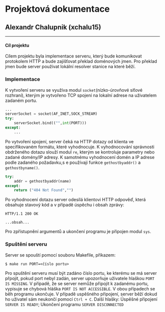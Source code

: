 
# Projektová dokumentace 
## Alexandr Chalupnik (xchalu15)

---

#### Cíl projektu

Cílem projektu byla implementace serveru, který bude komunikovat protokolem HTTP a bude zajišťovat překlad doménových jmen. Pro překlad jmen bude server používat lokální resolver stanice na které běží.

### Implementace

K vytvoření serveru se využíva modul `socket`(nízko-úrovňové síťové rozhraní), kterým je vytvořeno TCP spojení na lokalní adrese na uživatelem zadaném portu.

```python
...
serverSocket = socket(AF_INET,SOCK_STREAM)
try:
    serverSocket.bind(("",int(PORT)))
except:
    ...
```
Po vytvoření spojení, server čeká na HTTP dotazy od klienta ve specifikovaném formátu, které vyhodnocuje. K vyhodnocování správnosti obdrženého dotazu slouží modul `re`, kterým se kontroluje parametry nebo zadané domény/IP adresy.
K samotnému vyhodnocení domén a IP adrese podle zadaného požadavku,s e používaji funkce `gethostbyaddr()` a `gethostbyname()`.
```python
try:
    addr = gethostbyaddr(name)
except:
    return ("404 Not Found","")
```
Po vyhodnocení dotazu server odesílá klientovi HTTP odpověď, která obsahuje stavový kód a v případě úspěchu i obsah zprávy:
```
HTTP/1.1 200 OK

...obsah...
```
Pro zpřístupnění argumentů a ukončení programu je připojen modul `sys`.

### Spuštění serveru
Server se spouští pomocí souboru Makefile, příkazem:
```console
$ make run PORT=<číslo portu>
```
Pro spuštění serveru musí být zadáno číslo portu, ke kterému se má server přpojit, pokud port nebyl zadán, server upozorňuje uživatele hlaškou `PORT IS MISSING`. V případě, že se server nemůže připojit k zadanému portu, vypisuje se chybová hláška `PORT IS NOT ACCESSIBLE`. V obou případech se běh programu ukončuje.
V případě uspěšného připojení, server běží dokud ho uživatel sám neukončí pomocí `Ctrl + C`.
Další hlašky: Úspěšné připojení `SERVER IS READY`; Ukončení programu `SERVER DISCONNECTED`
